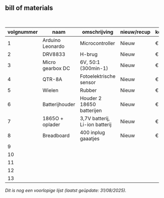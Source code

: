 ## bill of materials
<br />

|volgnummer|naam            |omschrijving          |nieuw/recup|kostprijs/stuk|aantal|subtotaal|
|----------|----------------|----------------------    |-----------|--------------|------|---------|
|         1|Arduino Leonardo|       Microcontroller    |      Nieuw|         €9,85|     1|    €9,85|
|         2|         DRV8833|                H-brug    |      Nieuw|         €0,19|     5|    €0,93|
|         3|Micro gearbox DC|   6V, 50:1 (300min-1)    |      Nieuw|         €3,93|     2|    €7,86|
|         4|          QTR-8A|Fotoelektrische sensor    |      Nieuw|         €2,30|     1|    €2,30|
|         5|          Wielen|Rubber                    |      Nieuw|         €1,00|     4|    €4,00|
|         6| Batterijhouder |Houder 2 18650 batterijen |      Nieuw|         €0,56|     3|    €1,69|
|         7|1865O + oplader |3,7V batterij, Li-ion batterij|  Nieuw|         €9,59|     1|    €9,59|
|         8|Breadboard|400 inplug gaaatjes|Nieuw|€1,40|1|€1,40|
|         9|                |                          |           |              |      |         |
|        10|                |                          |           |              |      |         |
|        11|                |                          |           |              |      |         |
|        12|                |                          |           |              |      |         |
|        13|                |                          |           |              |      |         |

*Dit is nog een voorlopige lijst (laatst geüpdate: 31/08/2025).*

